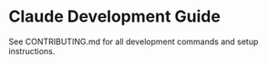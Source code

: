 # Claude Development Guide

See CONTRIBUTING.md for all development commands and setup instructions.